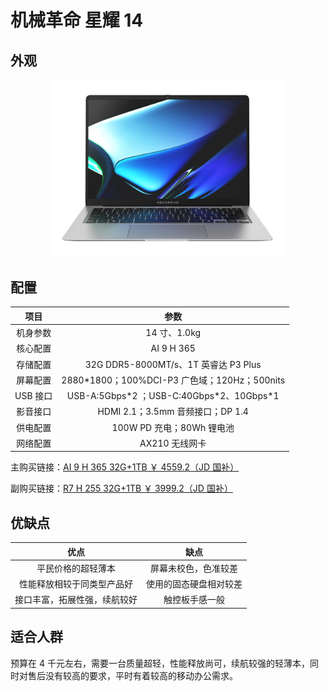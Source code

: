 # 机械革命 星耀 14

## 外观

<div style="margin: 0 auto; text-align: center; width: 75%"><img src="./assets/星耀14.png" /></div>

## 配置

|   项目   |                     参数                      |
| :------: | :-------------------------------------------: |
| 机身参数 |                 14 寸、1.0kg                  |
| 核心配置 |                  AI 9 H 365                   |
| 存储配置 |     32G DDR5-8000MT/s、1T 英睿达 P3 Plus      |
| 屏幕配置 | 2880\*1800；100%DCI-P3 广色域；120Hz；500nits |
| USB 接口 |  USB-A:5Gbps\*2 ；USB-C:40Gbps\*2、10Gbps\*1  |
| 影音接口 |       HDMI 2.1；3.5mm 音频接口；DP 1.4        |
| 供电配置 |           100W PD 充电；80Wh 锂电池           |
| 网络配置 |                AX210 无线网卡                 |

主购买链接：[AI 9 H 365 32G+1TB ￥ 4559.2（JD 国补）](https://3.cn/-2i8gCrl)

副购买链接：[R7 H 255 32G+1TB ￥ 3999.2（JD 国补）](https://3.cn/2i8g-NA7)

## 优缺点[<Icon icon="clarity:info-line" />](/recommend/推荐#优缺点)

|             优点             |          缺点          |
| :--------------------------: | :--------------------: |
|      平民价格的超轻薄本      |  屏幕未校色，色准较差  |
|  性能释放相较于同类型产品好  | 使用的固态硬盘相对较差 |
| 接口丰富，拓展性强，续航较好 |     触控板手感一般     |

## 适合人群

预算在 4 千元左右，需要一台质量超轻，性能释放尚可，续航较强的轻薄本，同时对售后没有较高的要求，平时有着较高的移动办公需求。

